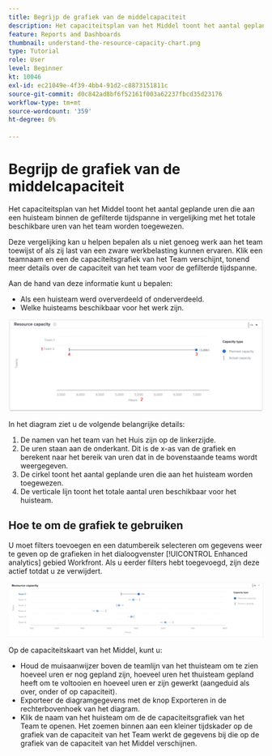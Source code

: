 ```yaml
---
title: Begrijp de grafiek van de middelcapaciteit
description: Het capaciteitsplan van het Middel toont het aantal geplande uren die aan een huisteam binnen de gefilterde tijdspanne in vergelijking met het totale beschikbare uren van het team worden toegewezen.
feature: Reports and Dashboards
thumbnail: understand-the-resource-capacity-chart.png
type: Tutorial
role: User
level: Beginner
kt: 10046
exl-id: ec21049e-4f39-4bb4-91d2-c8873151811c
source-git-commit: d0c842ad8bf6f52161f003a62237fbcd35d23176
workflow-type: tm+mt
source-wordcount: '359'
ht-degree: 0%

---
```


# Begrijp de grafiek van de middelcapaciteit

Het capaciteitsplan van het Middel toont het aantal geplande uren die aan een huisteam binnen de gefilterde tijdspanne in vergelijking met het totale beschikbare uren van het team worden toegewezen.

Deze vergelijking kan u helpen bepalen als u niet genoeg werk aan het team toewijst of als zij last van een zware werkbelasting kunnen ervaren. Klik een teamnaam en een de capaciteitsgrafiek van het Team verschijnt, tonend meer details over de capaciteit van het team voor de gefilterde tijdspanne.

Aan de hand van deze informatie kunt u bepalen:

* Als een huisteam werd oververdeeld of onderverdeeld.
* Welke huisteams beschikbaar voor het werk zijn.

![Een afbeelding met een capaciteitenkaart met nummers op gebieden die in de onderstaande opsommingstekens worden beschreven](assets/section-3-2.png)

In het diagram ziet u de volgende belangrijke details:

1. De namen van het team van het Huis zijn op de linkerzijde.
1. De uren staan aan de onderkant. Dit is de x-as van de grafiek en berekent naar het bereik van uren dat in de bovenstaande teams wordt weergegeven.
1. De cirkel toont het aantal geplande uren die aan het huisteam worden toegewezen.
1. De verticale lijn toont het totale aantal uren beschikbaar voor het huisteam.

## Hoe te om de grafiek te gebruiken

U moet filters toevoegen en een datumbereik selecteren om gegevens weer te geven op de grafieken in het dialoogvenster [!UICONTROL Enhanced analytics] gebied Workfront. Als u eerder filters hebt toegevoegd, zijn deze actief totdat u ze verwijdert.

![Een afbeelding met een capaciteitstabel](assets/section-3-3.png)

Op de capaciteitskaart van het Middel, kunt u:

* Houd de muisaanwijzer boven de teamlijn van het thuisteam om te zien hoeveel uren er nog gepland zijn, hoeveel uren het thuisteam gepland heeft om te voltooien en hoeveel uren er zijn gewerkt (aangeduid als over, onder of op capaciteit).
* Exporteer de diagramgegevens met de knop Exporteren in de rechterbovenhoek van het diagram.
* Klik de naam van het huisteam om de de capaciteitsgrafiek van het Team te openen. Het zoemen binnen aan een kleiner tijdskader op de grafiek van de capaciteit van het Team werkt de gegevens bij die op de grafiek van de capaciteit van het Middel verschijnen.

